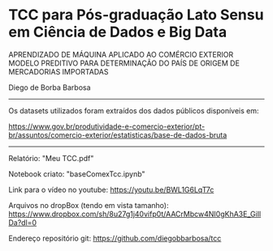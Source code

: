 # TCC para Pós-graduação Lato Sensu em Ciência de Dados e Big Data

APRENDIZADO DE MÁQUINA APLICADO AO COMÉRCIO EXTERIOR
MODELO PREDITIVO PARA DETERMINAÇÃO DO PAÍS DE ORIGEM DE MERCADORIAS IMPORTADAS 

Diego de Borba Barbosa

-----------------------------------------------------------------------------
Os datasets utilizados foram extraídos dos dados públicos disponíveis em:

https://www.gov.br/produtividade-e-comercio-exterior/pt-br/assuntos/comercio-exterior/estatisticas/base-de-dados-bruta

------------------------------------------------------------------------------

Relatório: "Meu TCC.pdf"

Notebook criato: "baseComexTcc.ipynb"

Link para o vídeo no youtube: https://youtu.be/BWL1G6LqT7c

Arquivos no dropBox (tendo em vista tamanho):
https://www.dropbox.com/sh/8u27g1j40vifp0t/AACrMbcw4NI0gKhA3E_GiIlDa?dl=0

Endereço repositório git: https://github.com/diegobbarbosa/tcc
